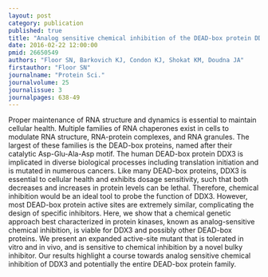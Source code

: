 ```yaml
---
layout: post
category: publication
published: true
title: "Analog sensitive chemical inhibition of the DEAD-box protein DDX3."
date: 2016-02-22 12:00:00
pmid: 26650549
authors: "Floor SN, Barkovich KJ, Condon KJ, Shokat KM, Doudna JA"
firstauthor: "Floor SN"
journalname: "Protein Sci."
journalvolume: 25
journalissue: 3
journalpages: 638-49
---
```


Proper maintenance of RNA structure and dynamics is essential to maintain cellular health. Multiple families of RNA chaperones exist in cells to modulate RNA structure, RNA-protein complexes, and RNA granules. The largest of these families is the DEAD-box proteins, named after their catalytic Asp-Glu-Ala-Asp motif. The human DEAD-box protein DDX3 is implicated in diverse biological processes including translation initiation and is mutated in numerous cancers. Like many DEAD-box proteins, DDX3 is essential to cellular health and exhibits dosage sensitivity, such that both decreases and increases in protein levels can be lethal. Therefore, chemical inhibition would be an ideal tool to probe the function of DDX3. However, most DEAD-box protein active sites are extremely similar, complicating the design of specific inhibitors. Here, we show that a chemical genetic approach best characterized in protein kinases, known as analog-sensitive chemical inhibition, is viable for DDX3 and possibly other DEAD-box proteins. We present an expanded active-site mutant that is tolerated in vitro and in vivo, and is sensitive to chemical inhibition by a novel bulky inhibitor. Our results highlight a course towards analog sensitive chemical inhibition of DDX3 and potentially the entire DEAD-box protein family.

